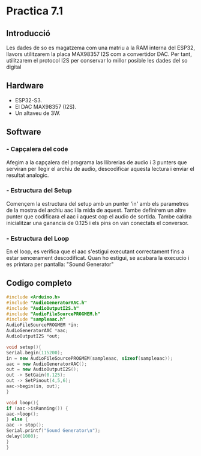 # Practica 7.1

## **Introducció**
Les dades de so es magatzema com una matriu a la RAM interna del ESP32, llavors utilitzarem la placa MAX98357 I2S com a convertidor DAC. Per tant, utilitzarem el protocol I2S per conservar lo millor posible les dades del so digital

## **Hardware**
* ESP32-S3.
* El DAC MAX98357 (I2S).
* Un altaveu de 3W.
## **Software**
### **- Capçalera del code**
Afegim a la capçalera del programa las llibrerias de audio i 3 punters que serviran per llegir el archiu de audio, descodificar aquesta lectura i enviar el resultat analogic.


### **- Estructura del Setup**
Començem la estructura del setup amb un punter 'in' amb els parametres de la mostra del archiu aac i la mida de aquest. Tambe definirem un altre punter que codificara el aac i aquest cop el audio de sortida. Tambe caldra inicialitzar una ganancia de 0.125 i els pins on van conectats el conversor.


### **- Estructura del Loop**
En el loop, es verifica que el aac s'estigui executant correctament fins a estar sencerament descodificat. Quan ho estigui, se acabara la execucio i es printara per pantalla:
"Sound Generator"

## **Codigo completo**
```cpp
#include <Arduino.h>
#include "AudioGeneratorAAC.h"
#include "AudioOutputI2S.h"
#include "AudioFileSourcePROGMEM.h"
#include "sampleaac.h"
AudioFileSourcePROGMEM *in;
AudioGeneratorAAC *aac;
AudioOutputI2S *out;

void setup(){
Serial.begin(115200);
in = new AudioFileSourcePROGMEM(sampleaac, sizeof(sampleaac));
aac = new AudioGeneratorAAC();
out = new AudioOutputI2S();
out -> SetGain(0.125);
out -> SetPinout(4,5,6);
aac->begin(in, out);
}

void loop(){
if (aac->isRunning()) {
aac->loop();
} else {
aac -> stop();
Serial.printf("Sound Generator\n");
delay(1000);
}
}
```